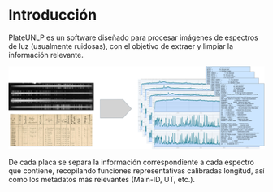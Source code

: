 # Introducción

PlateUNLP es un software diseñado para procesar imágenes de espectros de luz (usualmente ruidosas), con el objetivo de extraer y limpiar la información relevante.

![alt text](./PipelineDeep0.png)

De cada placa se separa la información correspondiente a cada espectro que contiene, recopilando funciones representativas calibradas longitud, así como los metadatos más relevantes (Main-ID, UT, etc.).
